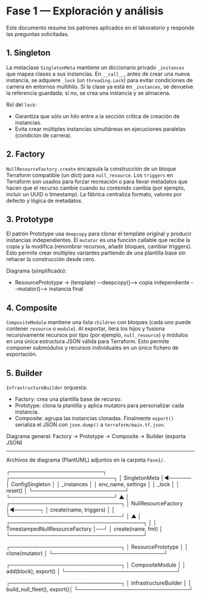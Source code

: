 # Fase 1 — Exploración y análisis

Este documento resume los patrones aplicados en el laboratorio y responde las preguntas solicitadas.

## 1. Singleton
La metaclase `SingletonMeta` mantiene un diccionario privado `_instances` que mapea clases a sus instancias. En `__call__`, antes de crear una nueva instancia, se adquiere `_lock` (un `threading.Lock`) para evitar condiciones de carrera en entornos multihilo. Si la clase ya está en `_instances`, se devuelve la referencia guardada; si no, se crea una instancia y se almacena.

Rol del `lock`:
- Garantiza que sólo un hilo entre a la sección crítica de creación de instancias.
- Evita crear múltiples instancias simultáneas en ejecuciones paralelas (condición de carrera).

## 2. Factory
`NullResourceFactory.create` encapsula la construcción de un bloque Terraform compatible (un dict) para `null_resource`. Los `triggers` en Terraform son usados para forzar recreación o para llevar metadatos que hacen que el recurso cambie cuando su contenido cambia (por ejemplo, incluir un UUID o timestamp). La fábrica centraliza formato, valores por defecto y lógica de metadatos.

## 3. Prototype
El patrón Prototype usa `deepcopy` para clonar el template original y producir instancias independientes. El `mutator` es una función callable que recibe la copia y la modifica (renombrar recursos, añadir bloques, cambiar triggers). Esto permite crear múltiples variantes partiendo de una plantilla base sin rehacer la construcción desde cero.

Diagrama (simplificado):
- ResourcePrototype -> (template) --deepcopy()--> copia independiente --mutator()--> instancia final

## 4. Composite
`CompositeModule` mantiene una lista `children` con bloques (cada uno puede contener `resource` o `module`). Al exportar, itera los hijos y fusiona recursivamente recursos por tipo (por ejemplo, `null_resource`) y módulos en una única estructura JSON válida para Terraform. Esto permite componer submódulos y recursos individuales en un único fichero de exportación.

## 5. Builder
`InfrastructureBuilder` orquesta:
- Factory: crea una plantilla base de recurso.
- Prototype: clona la plantilla y aplica mutators para personalizar cada instancia.
- Composite: agrupa las instancias clonadas.
Finalmente `export()` serializa el JSON con `json.dump()` a `terraform/main.tf.json`.

Diagrama general:
Factory -> Prototype -> Composite -> Builder (exporta JSON)

---

Archivos de diagrama (PlantUML) adjuntos en la carpeta `Fase1/`.


┌─────────────────────────┐        ┌────────────────────────────┐
│ SingletonMeta           │◄────── │ ConfigSingleton            │
│  _instances             │        │  env_name, settings        │
│  _lock                  │        │  reset()                   │
└─────────────────────────┘        └────────────────────────────┘
             ▲
             │
┌──────────────────────────────┐
│ NullResourceFactory          │◄───────┐
│  create(name, triggers)      │        │
└──────────────────────────────┘        │
             ▲                          │
┌────────────────────────────────────┐  │
│ TimestampedNullResourceFactory     │──┘
│  create(name, fmt)                 │
└────────────────────────────────────┘

┌──────────────────────────────┐
│ ResourcePrototype            │
│  clone(mutator)              │
└──────────────────────────────┘

┌──────────────────────────────┐
│ CompositeModule              │
│  add(block), export()        │
└──────────────────────────────┘

┌──────────────────────────────┐
│ InfrastructureBuilder        │
│  build_null_fleet(), export()│
└──────────────────────────────┘



